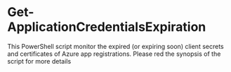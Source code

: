 # Get-ApplicationCredentialsExpiration
This PowerShell script monitor the expired (or expiring soon) client secrets and certificates of Azure app registrations. Please red the synopsis of the script for more details
